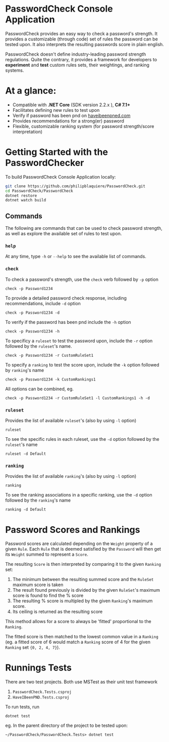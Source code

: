 # PasswordCheck Console Application
PasswordCheck provides an easy way to check a password's strength. It provides a customizable (through code) set of rules the password can be tested upon. It also interprets the resulting passwords score in plain english.

PasswordCheck doesn't define industry-leading password strength regulations. Quite the contrary, it provides a framework for developers to __experiment__ and __test__ custom rules sets, their weightings, and ranking systems.

# At a glance:

- Compatible with __.NET Core__ (SDK version 2.2.x ), __C# 7.1+__
- Facilitates defining new rules to test upon
- Verify if password has been pnd on [haveibeenpned.com](https://haveibeenpned.com/API/v2/)
- Provides recommendations for a strong(er) password
- Flexible, customizable ranking system (for password strength/score interpretation)


# Getting Started with the PasswordChecker

To build PasswordCheck Console Application locally:

```bash
git clone https://github.com/philipblaquiere/PasswordCheck.git
cd PasswordCheck/PasswordCheck
dotnet restore
dotnet watch build
```

## Commands
The following are commands that can be used to check password strength, as well as explore the available set of rules to test upon.

### `help`
At any time, type `-h` or `--help` to see the available list of commands.

### `check`
To check a password's strength, use the `check` verb followed by `-p` option 

```
check -p Password1234
```

To provide a detailed password check response, including recommendations, include `-d` option

```
check -p Password1234 -d
```

To verify if the password has been pnd include the `-h` option

```
check -p Password1234 -h
```

To specificy a `ruleset` to test the password upon, include the `-r` option followed by the `ruleset`'s name.

```
check -p Password1234 -r CustomRuleSet1
```

To specify a `ranking` to test the score upon, include the `-k` option followed by `ranking`'s name
```
check -p Password1234 -k CustomRankings1
```

All options can be combined, eg.

```
check -p Password1234 -r CustomRuleSet1 -l CustomRankings1 -h -d
```

### `ruleset`
Provides the list of available `ruleset`'s (also by using `-l` option)

```
ruleset
```

To see the specific rules in each ruleset, use the `-d` option followed by the `ruleset`'s name

```
ruleset -d Default
```

### `ranking`
Provides the list of available `ranking`'s (also by using `-l` option)

```
ranking
```

To see the ranking associations in a specific ranking, use the `-d` option followed by the `ranking`'s name

```
ranking -d Default
```

# Password Scores and Rankings

Password scores are calculated depending on the `Weight` property of a given `Rule`. Each `Rule` that is deemed satisfied by the `Password` will then get its `Weight` summed to represent a `Score`.

The resulting `Score` is then interpreted by comparing it to the given `Ranking` set:

1. The minimum between the resulting summed score and the `RuleSet` maximum score is taken
1. The result found previously is divided by the given `RuleSet`'s maximum score is found to find the % score
1. The resulting % score is multipled by the given `Ranking`'s maximum score.
1. Its ceiling is returned as the resulting score

This method allows for a score to always be 'fitted' proportional to the `Ranking`.

The fitted score is then matched to the lowest common value in a `Ranking` (eg. a fitted score of 6 would match a `Ranking` score of 4 for the given `Ranking` set `{0, 2, 4, 7}`).

# Runnings Tests

There are two test projects. Both use MSTest as their unit test framework

1. `PasswordCheck.Tests.csproj`
1. `HaveIBeenPND.Tests.csproj`

To run tests, run

```
dotnet test
```

eg. In the parent directory of the project to be tested upon: 

```
~/PasswordCheck/PasswordCheck.Tests> dotnet test
```
